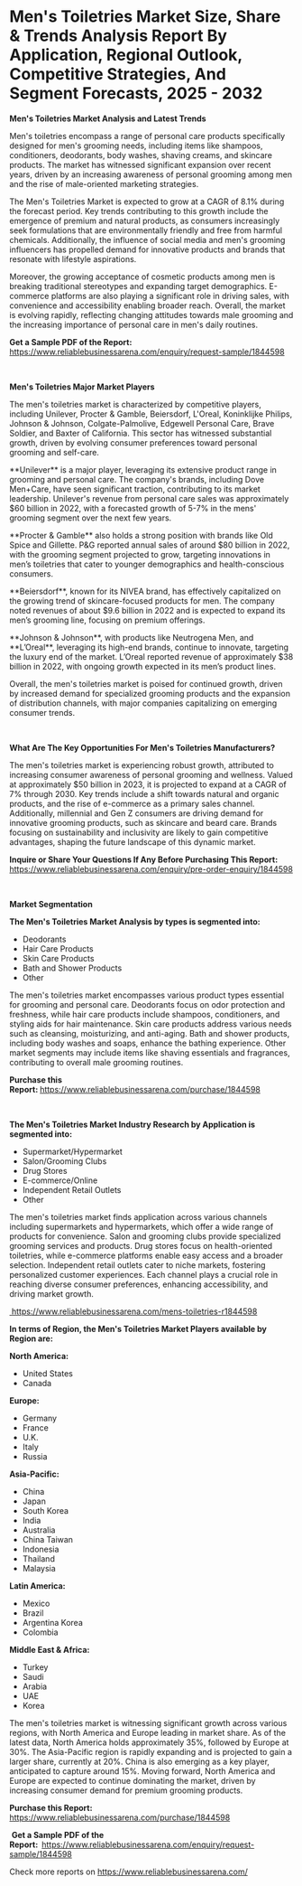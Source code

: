 <p><h1>Men's Toiletries Market Size, Share & Trends Analysis Report By Application, Regional Outlook, Competitive Strategies, And Segment Forecasts, 2025 - 2032</h1></p><p><strong>Men's Toiletries Market Analysis and Latest Trends</strong></p>
<p><p>Men's toiletries encompass a range of personal care products specifically designed for men's grooming needs, including items like shampoos, conditioners, deodorants, body washes, shaving creams, and skincare products. The market has witnessed significant expansion over recent years, driven by an increasing awareness of personal grooming among men and the rise of male-oriented marketing strategies.</p><p>The Men's Toiletries Market is expected to grow at a CAGR of 8.1% during the forecast period. Key trends contributing to this growth include the emergence of premium and natural products, as consumers increasingly seek formulations that are environmentally friendly and free from harmful chemicals. Additionally, the influence of social media and men's grooming influencers has propelled demand for innovative products and brands that resonate with lifestyle aspirations.</p><p>Moreover, the growing acceptance of cosmetic products among men is breaking traditional stereotypes and expanding target demographics. E-commerce platforms are also playing a significant role in driving sales, with convenience and accessibility enabling broader reach. Overall, the market is evolving rapidly, reflecting changing attitudes towards male grooming and the increasing importance of personal care in men's daily routines.</p></p>
<p><strong>Get a Sample PDF of the Report:&nbsp;</strong> <a href="https://www.reliablebusinessarena.com/enquiry/request-sample/1844598?utm_campaign=2339&utm_medium=2&utm_source=Github&utm_content=ia&utm_term=07022025&utm_id=mens-toiletries">https://www.reliablebusinessarena.com/enquiry/request-sample/1844598</a></p>
<p>&nbsp;</p>
<p><strong>Men's Toiletries Major Market Players</strong></p>
<p><p>The men's toiletries market is characterized by competitive players, including Unilever, Procter & Gamble, Beiersdorf, L'Oreal, Koninklijke Philips, Johnson & Johnson, Colgate-Palmolive, Edgewell Personal Care, Brave Soldier, and Baxter of California. This sector has witnessed substantial growth, driven by evolving consumer preferences toward personal grooming and self-care.</p><p>**Unilever** is a major player, leveraging its extensive product range in grooming and personal care. The company's brands, including Dove Men+Care, have seen significant traction, contributing to its market leadership. Unilever's revenue from personal care sales was approximately $60 billion in 2022, with a forecasted growth of 5-7% in the mens' grooming segment over the next few years.</p><p>**Procter & Gamble** also holds a strong position with brands like Old Spice and Gillette. P&G reported annual sales of around $80 billion in 2022, with the grooming segment projected to grow, targeting innovations in men’s toiletries that cater to younger demographics and health-conscious consumers.</p><p>**Beiersdorf**, known for its NIVEA brand, has effectively capitalized on the growing trend of skincare-focused products for men. The company noted revenues of about $9.6 billion in 2022 and is expected to expand its men’s grooming line, focusing on premium offerings.</p><p>**Johnson & Johnson**, with products like Neutrogena Men, and **L’Oreal**, leveraging its high-end brands, continue to innovate, targeting the luxury end of the market. L’Oreal reported revenue of approximately $38 billion in 2022, with ongoing growth expected in its men’s product lines.</p><p>Overall, the men's toiletries market is poised for continued growth, driven by increased demand for specialized grooming products and the expansion of distribution channels, with major companies capitalizing on emerging consumer trends.</p></p>
<p>&nbsp;</p>
<p><strong>What Are The Key Opportunities For Men's Toiletries Manufacturers?</strong></p>
<p><p>The men's toiletries market is experiencing robust growth, attributed to increasing consumer awareness of personal grooming and wellness. Valued at approximately $50 billion in 2023, it is projected to expand at a CAGR of 7% through 2030. Key trends include a shift towards natural and organic products, and the rise of e-commerce as a primary sales channel. Additionally, millennial and Gen Z consumers are driving demand for innovative grooming products, such as skincare and beard care. Brands focusing on sustainability and inclusivity are likely to gain competitive advantages, shaping the future landscape of this dynamic market.</p></p>
<p><strong>Inquire or Share Your Questions If Any Before Purchasing This Report:</strong> <a href="https://www.reliablebusinessarena.com/enquiry/pre-order-enquiry/1844598?utm_campaign=2339&utm_medium=2&utm_source=Github&utm_content=ia&utm_term=07022025&utm_id=mens-toiletries">https://www.reliablebusinessarena.com/enquiry/pre-order-enquiry/1844598</a></p>
<p>&nbsp;</p>
<p><strong>Market Segmentation</strong></p>
<p><strong>The Men's Toiletries Market Analysis by types is segmented into:</strong></p>
<p><ul><li>Deodorants</li><li>Hair Care Products</li><li>Skin Care Products</li><li>Bath and Shower Products</li><li>Other</li></ul></p>
<p><p>The men's toiletries market encompasses various product types essential for grooming and personal care. Deodorants focus on odor protection and freshness, while hair care products include shampoos, conditioners, and styling aids for hair maintenance. Skin care products address various needs such as cleansing, moisturizing, and anti-aging. Bath and shower products, including body washes and soaps, enhance the bathing experience. Other market segments may include items like shaving essentials and fragrances, contributing to overall male grooming routines.</p></p>
<p><strong>Purchase this Report:&nbsp;</strong><a href="https://www.reliablebusinessarena.com/purchase/1844598?utm_campaign=2339&utm_medium=2&utm_source=Github&utm_content=ia&utm_term=07022025&utm_id=mens-toiletries">https://www.reliablebusinessarena.com/purchase/1844598</a></p>
<p>&nbsp;</p>
<p><strong>The Men's Toiletries Market Industry Research by Application is segmented into:</strong></p>
<p><ul><li>Supermarket/Hypermarket</li><li>Salon/Grooming Clubs</li><li>Drug Stores</li><li>E-commerce/Online</li><li>Independent Retail Outlets</li><li>Other</li></ul></p>
<p><p>The men's toiletries market finds application across various channels including supermarkets and hypermarkets, which offer a wide range of products for convenience. Salon and grooming clubs provide specialized grooming services and products. Drug stores focus on health-oriented toiletries, while e-commerce platforms enable easy access and a broader selection. Independent retail outlets cater to niche markets, fostering personalized customer experiences. Each channel plays a crucial role in reaching diverse consumer preferences, enhancing accessibility, and driving market growth.</p></p>
<p><a href="https://www.reliablebusinessarena.com/mens-toiletries-r1844598?utm_campaign=2339&utm_medium=2&utm_source=Github&utm_content=ia&utm_term=07022025&utm_id=mens-toiletries">&nbsp;https://www.reliablebusinessarena.com/mens-toiletries-r1844598</a></p>
<p><strong>In terms of Region, the Men's Toiletries Market Players available by Region are:</strong></p>
<p>
    <p> <strong> North America: </strong>
        <ul>
            <li>United States</li>
            <li>Canada</li>
        </ul>
        </p> 
    <p> <strong> Europe: </strong>
        <ul>
            <li>Germany</li>
            <li>France</li>
            <li>U.K.</li>
            <li>Italy</li>
            <li>Russia</li>
        </ul>
        </p> 
    <p> <strong> Asia-Pacific: </strong>
        <ul>
            <li>China</li>
            <li>Japan</li>
            <li>South Korea</li>
            <li>India</li>
            <li>Australia</li>
            <li>China Taiwan</li>
            <li>Indonesia</li>
            <li>Thailand</li>
            <li>Malaysia</li>
        </ul>
        </p> 
    <p> <strong> Latin America: </strong>
        <ul>
            <li>Mexico</li>
            <li>Brazil</li>
            <li>Argentina Korea</li>
            <li>Colombia</li>
        </ul>
        </p> 
    <p> <strong> Middle East & Africa: </strong>
        <ul>
            <li>Turkey</li>
            <li>Saudi</li>
            <li>Arabia</li>
            <li>UAE</li>
            <li>Korea</li>
        </ul>
    </p>
    </p>
<p><p>The men's toiletries market is witnessing significant growth across various regions, with North America and Europe leading in market share. As of the latest data, North America holds approximately 35%, followed by Europe at 30%. The Asia-Pacific region is rapidly expanding and is projected to gain a larger share, currently at 20%. China is also emerging as a key player, anticipated to capture around 15%. Moving forward, North America and Europe are expected to continue dominating the market, driven by increasing consumer demand for premium grooming products.</p></p>
<p><strong>Purchase this Report: </strong><a href="https://www.reliablebusinessarena.com/purchase/1844598?utm_campaign=2339&utm_medium=2&utm_source=Github&utm_content=ia&utm_term=07022025&utm_id=mens-toiletries">https://www.reliablebusinessarena.com/purchase/1844598</a></p>
<p>&nbsp;<strong>Get a Sample PDF of the Report:&nbsp;&nbsp;</strong><a href="https://www.reliablebusinessarena.com/enquiry/request-sample/1844598?utm_campaign=2339&utm_medium=2&utm_source=Github&utm_content=ia&utm_term=07022025&utm_id=mens-toiletries">https://www.reliablebusinessarena.com/enquiry/request-sample/1844598</a></p>
<p><strong></strong></p>
<p>Check more reports on <a href="https://www.reliablebusinessarena.com/?utm_campaign=2339&utm_medium=2&utm_source=Github&utm_content=ia&utm_term=07022025&utm_id=mens-toiletries">https://www.reliablebusinessarena.com/</a></p>